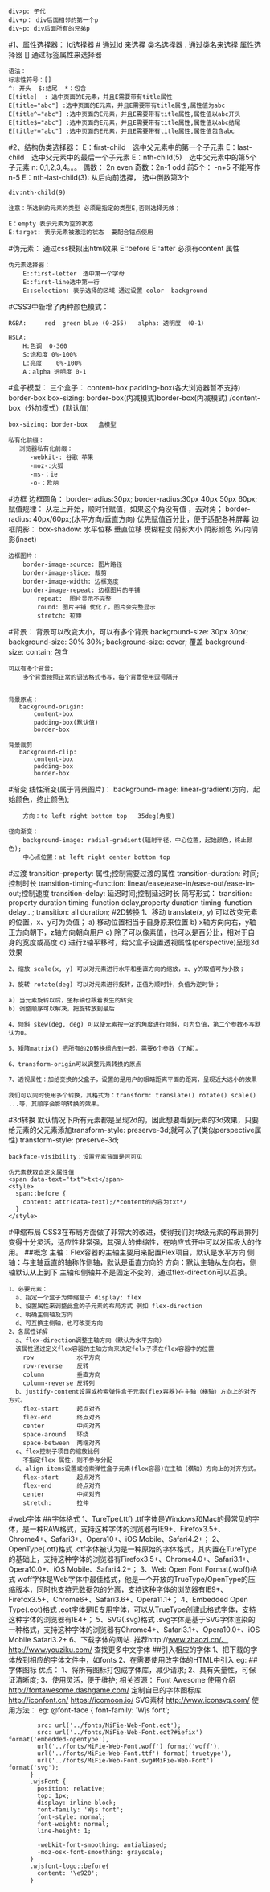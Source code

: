     div>p: 子代
    div+p： div后面相邻的第一个p
    div~p: div后面所有的兄弟p

#1、属性选择器：
    id选择器    #     通过id 来选择
    类名选择器  .     通过类名来选择
    属性选择器  []    通过标签属性来选择器

    语法：
    标志性符号：[]
    ^: 开头  $:结尾  *：包含
    E[title]  : 选中页面的E元素，并且E需要带有title属性
    E[title="abc"] :选中页面的E元素，并且E需要带有title属性,属性值为abc
    E[title^="abc"] :选中页面的E元素，并且E需要带有title属性,属性值以abc开头
    E[title$="abc"] :选中页面的E元素，并且E需要带有title属性,属性值以abc结尾
    E[title*="abc"] :选中页面的E元素，并且E需要带有title属性,属性值包含abc

#2、结构伪类选择器：
    E：first-child　选中父元素中的第一个子元素
    E：last-child　选中父元素中的最后一个子元素
    E：nth-child(5)　选中父元素中的第5个子元素
      n: 0,1,2,3,4。。。
      偶数： 2n  even
      奇数：2n-1 odd
      前5个： -n+5 不能写作n-5
    E：nth-last-child(3): 从后向前选择， 选中倒数第3个

    div:nth-child(9)

    注意：所选到的元素的类型 必须是指定的类型E,否则选择无效；

    E：empty 表示元素为空的状态
    E:target: 表示元素被激活的状态  要配合锚点使用

#伪元素：
    通过css模拟出html效果
    E::before
    E::after  必须有content 属性

    伪元素选择器：
        E::first-letter　选中第一个字母
        E::first-line选中第一行
        E::selection: 表示选择的区域 通过设置 color  background


#CSS3中新增了两种颜色模式：

    RGBA:     red  green blue (0-255)   alpha: 透明度 （0-1）

    HSLA:
        H:色调  0-360
        S:饱和度 0%-100%
        L:亮度    0%-100%
        A：alpha 透明度 0-1

#盒子模型：
    三个盒子： content-box   padding-box(各大浏览器暂不支持)  border-box
    box-sizing: border-box(内减模式)border-box(内减模式) /content-box（外加模式）(默认值)

    box-sizing: border-box   盒模型

    私有化前缀：
       浏览器私有化前缀：
          -webkit-: 谷歌 苹果
          -moz-:火狐
          -ms-：ie
          -o-：欧朋
#边框
    边框圆角：
        border-radius:30px;
        border-radius:30px 40px 50px 60px;
        赋值规律： 从左上开始，顺时针赋值，如果这个角没有值 ，去对角；
        border-radius: 40px/60px;(水平方向/垂直方向)
        优先赋值百分比，便于适配各种屏幕
    边框阴影：
        box-shadow: 水平位移  垂直位移  模糊程度  阴影大小  阴影颜色  外/内阴影(inset)

    边框图片：
        border-image-source: 图片路径
        border-image-slice: 裁剪
        border-image-width: 边框宽度
        border-image-repeat: 边框图片的平铺
            repeat:  图片显示不完整
            round: 图片平铺 优化了，图片会完整显示
            stretch: 拉伸

#背景：
    背景可以改变大小，可以有多个背景
    background-size:  30px 30px;
    background-size:  30% 30%;
    background-size:  cover; 覆盖
    background-size:  contain; 包含

    可以有多个背景:
        多个背景按照正常的语法格式书写，每个背景使用逗号隔开


    背景原点：
       background-origin:
           content-box
           padding-box(默认值)
           border-box

    背景裁剪
       background-clip:
           content-box
           padding-box
           border-box
#渐变
    线性渐变(属于背景图片)：
        background-image: linear-gradient(方向，起始颜色，终止颜色);

        方向：to left right bottom top   35deg(角度)

    径向渐变：
        background-image: radial-gradient(辐射半径，中心位置，起始颜色，终止颜色);
        中心点位置：at left right center bottom top
#过渡
    transition-property: 属性;控制需要过渡的属性
    transition-duration: 时间;控制时长
    transition-timing-function: linear/ease/ease-in/ease-out/ease-in-out;控制速度
    transition-delay: 延迟时间;控制延迟时长
    简写形式：
    transition: property duration timing-function delay,property duration timing-function delay...;
    transition: all duration;
#2D转换
    1、移动 translate(x, y) 可以改变元素的位置，x、y可为负值；
    a) 移动位置相当于自身原来位置
    b)  x轴方向向右，y轴正方向朝下，z轴方向朝向用户
    c) 除了可以像素值，也可以是百分比，相对于自身的宽度或高度
    d) 进行z轴平移时，给父盒子设置透视属性(perspective)呈现3d效果

    2、缩放 scale(x, y) 可以对元素进行水平和垂直方向的缩放，x、y的取值可为小数；

    3、旋转 rotate(deg) 可以对元素进行旋转，正值为顺时针，负值为逆时针；

    a) 当元素旋转以后，坐标轴也跟着发生的转变
    b) 调整顺序可以解决，把旋转放到最后

    4、倾斜 skew(deg, deg) 可以使元素按一定的角度进行倾斜，可为负值，第二个参数不写默认为0。

    5、矩阵matrix() 把所有的2D转换组合到一起，需要6个参数（了解）。

    6、transform-origin可以调整元素转换的原点

    7、透视属性：加给变换的父盒子，设置的是用户的眼睛距离平面的距离，呈现近大远小的效果

    我们可以同时使用多个转换，其格式为：transform: translate() rotate() scale() ...等，其顺序会影响转换的效果。
#3d转换
    默认情况下所有元素都是呈现2d的，因此想要看到元素的3d效果，只要给元素的父元素添加transform-style: preserve-3d;就可以了(类似perspective属性)
    transform-style: preserve-3d;

    backface-visibility：设置元素背面是否可见

    伪元素获取自定义属性值
    <span data-text="txt">txt</span>
    <style>
      span::before {
        content: attr(data-text);/*content的内容为txt*/
      }
    </style>
#伸缩布局
    CSS3在布局方面做了非常大的改进，使得我们对块级元素的布局排列变得十分灵活，适应性非常强，其强大的伸缩性，在响应式开中可以发挥极大的作用。
##概念
    主轴：Flex容器的主轴主要用来配置Flex项目，默认是水平方向
    侧轴：与主轴垂直的轴称作侧轴，默认是垂直方向的
    方向：默认主轴从左向右，侧轴默认从上到下
    主轴和侧轴并不是固定不变的，通过flex-direction可以互换。

    1、必要元素：
      a、指定一个盒子为伸缩盒子 display: flex
      b、设置属性来调整此盒的子元素的布局方式 例如 flex-direction
      c、明确主侧轴及方向
      d、可互换主侧轴，也可改变方向
    2、各属性详解
      a、flex-direction调整主轴方向（默认为水平方向）
      该属性通过定义flex容器的主轴方向来决定felx子项在flex容器中的位置
        row            水平方向
        row-reverse    反转
        column         垂直方向
        column-reverse 反转列
      b、justify-content设置或检索弹性盒子元素(flex容器)在主轴（横轴）方向上的对齐方式。
        flex-start     起点对齐
        flex-end       终点对齐
        center         中间对齐
        space-around   环绕
        space-between  两端对齐
      c、flex控制子项目的缩放比例
        不指定flex 属性，则不参与分配
      d、align-items设置或检索弹性盒子元素(flex容器)在主轴（横轴）方向上的对齐方式。 
        flex-start     起点对齐
        flex-end       终点对齐
        center         中间对齐
        stretch:       拉伸
#web字体
##字体格式
  1、TureTpe(.ttf)
      .ttf字体是Windows和Mac的最常见的字体，是一种RAW格式，支持这种字体的浏览器有IE9+、Firefox3.5+、Chrome4+、Safari3+、Opera10+、iOS Mobile、Safari4.2+；
  2、OpenType(.otf)格式
     .otf字体被认为是一种原始的字体格式，其内置在TureType的基础上，支持这种字体的浏览器有Firefox3.5+、Chrome4.0+、Safari3.1+、Opera10.0+、iOS Mobile、Safari4.2+；
  3、Web Open Font Format(.woff)格式
     woff字体是Web字体中最佳格式，他是一个开放的TrueType/OpenType的压缩版本，同时也支持元数据包的分离，支持这种字体的浏览器有IE9+、Firefox3.5+、Chrome6+、Safari3.6+、Opera11.1+；
  4、Embedded Open Type(.eot)格式
     .eot字体是IE专用字体，可以从TrueType创建此格式字体，支持这种字体的浏览器有IE4+；
  5、SVG(.svg)格式
     .svg字体是基于SVG字体渲染的一种格式，支持这种字体的浏览器有Chrome4+、Safari3.1+、Opera10.0+、iOS Mobile Safari3.2+
  6、下载字体的网站.
     推荐http://www.zhaozi.cn/、http://www.youziku.com/ 查找更多中文字体
##引入相应的字体
     1、把下载的字体放到相应的字体文件中，如fonts
     2、在需要使用改字体的HTML中引入
        eg:
           <style>
              @font-face {
                font-family: "字体名称";
                src: url('../fonts/MiFie-Web-Font.eot');//字体路径
                src: url('../fonts/MiFie-Web-Font.eot?#iefix') format('embedded-opentype'), 
                url('../fonts/MiFie-Web-Font.woff') format('woff'), 
                url('../fonts/MiFie-Web-Font.ttf') format('truetype'), 
                url('../fonts/MiFie-Web-Font.svg#MiFie-Web-Font') format('svg');
              }
              .自定义某个字体类名 {
                font-family: "字体名称";
              }
           </style>
##字体图标
     优点：
          1、将所有图标打包成字体库，减少请求;
          2、具有矢量性，可保证清晰度;
          3、使用灵活，便于维护;
     相关资源：
          Font Awesome 使用介绍
          http://fontawesome.dashgame.com/
          定制自已的字体图标库
          http://iconfont.cn/
          https://icomoon.io/
          SVG素材
          http://www.iconsvg.com/
     使用方法：
          eg:
          @font-face {
            font-family: 'Wjs font';

            src: url('../fonts/MiFie-Web-Font.eot');
            src: url('../fonts/MiFie-Web-Font.eot?#iefix') format('embedded-opentype'), 
            url('../fonts/MiFie-Web-Font.woff') format('woff'), 
            url('../fonts/MiFie-Web-Font.ttf') format('truetype'), 
            url('../fonts/MiFie-Web-Font.svg#MiFie-Web-Font') format('svg');
          }
          .wjsFont {
            position: relative;
            top: 1px;
            display: inline-block;
            font-family: 'Wjs font';
            font-style: normal;
            font-weight: normal;
            line-height: 1;

            -webkit-font-smoothing: antialiased;
            -moz-osx-font-smoothing: grayscale;
          }
          .wjsfont-logo::before{
            content: '\e920';
          }

